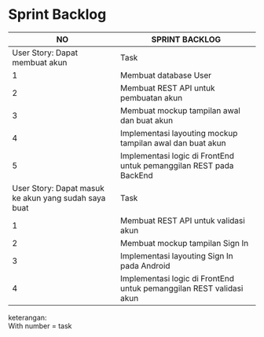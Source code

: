 
# Sprint Backlog
|     NO                                                        |     SPRINT BACKLOG                                                           |
|---------------------------------------------------------------|------------------------------------------------------------------------------|
|     User   Story: Dapat membuat akun                          |     Task                                                                     |
|     1                                                         |     Membuat   database User                                                  |
|     2                                                         |     Membuat   REST API untuk pembuatan akun                                  |
|     3                                                         |     Membuat   mockup tampilan awal dan buat akun                             |
|     4                                                         |     Implementasi   layouting mockup tampilan awal dan buat akun              |
|     5                                                         |     Implementasi   logic di FrontEnd untuk pemanggilan REST pada BackEnd     |
|     User   Story: Dapat masuk ke akun yang sudah saya buat    |     Task                                                                     |
|     1                                                         |     Membuat   REST API untuk validasi akun                                   |
|     2                                                         |     Membuat   mockup tampilan Sign In                                        |
|     3                                                         |     Implementasi   layouting Sign In pada Android                            |
|     4                                                         |     Implementasi   logic di FrontEnd untuk pemanggilan REST validasi akun    |



keterangan:<br>
With number = task
